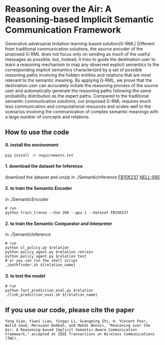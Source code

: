 # Reasoning over the Air: A Reasoning-based Implicit Semantic Communication Framework
Generative adversarial imitation learning-based solution(G-RML)
Different from traditional communication solutions, the source encoder of the proposed G-RML does not focus only on sending as much of the useful messages as possible; but, instead, it tries to guide the destination user to learn a reasoning mechanism to map any observed explicit semantics to the corresponding implicit semantics characterized by a set of possible reasoning paths involving the hidden entities and relations that are most relevant to the semantic meaning. By applying G-RML, we prove that the destination user can accurately imitate the reasoning process of the source user and automatically generate the reasoning paths following the same probability distribution as the expert paths. Compared to the traditional semantic communication solutions, our proposed G-RML requires much less communication and computational resources and scales well to the scenarios involving the communication of complex semantic meanings with a large number of concepts and relations.
## How to use the code
#### 0. install the environment
```shell
pip install -r requirements.txt
```
#### 1. download the dataset for Inference
download the dataset and unzip in ./SemanticInference
[FB15K237](https://drive.google.com/file/d/1klWL11nW3ZS6b2MtLW0MHnXu-XlJqDyA/view) [NELL-995](https://paperswithcode.com/dataset/nell-995)
#### 2. to train the Semantic Encoder
in ./SemanticEncoder
```shell
# run
python train_transe --dim 200 --gpu 1 --dataset FB15K237
```

#### 2. to train the Semantic Comparator and Interpreter
in ./SemanticInference
```shell
# run
python sl_policy.py $relation
python policy_agent.py $relation retrain
python policy_agent.py $relation test
# or you can run the shell script
./pathfinder.sh ${relation_name}
```
#### 3. to test the model
```shell
# run 
python fact_prediction_eval.py $relation
./link_prediction_eval.sh ${relation_name}
```

## If you use our code, please cite the paper
```
Yong Xiao, Yiwei Liao, Yingyu Li, Guangming Shi, H. Vincent Poor, Walid Saad, Merouane Debbah, and Mehdi Bennis, "Reasoning over the Air: A Reasoning-based Implicit Semantic-Aware Communication Framework," accepted at IEEE Transactions on Wireless Communications (TWC).
```
